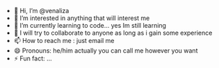 - 👋 Hi, I’m @venaliza
- 👀 I’m interested in anything that will interest  me
- 🌱 I’m currently learning to code... yes Im still learning
- 💞️ I will try to collaborate to anyone as long as i gain some experience
- 📫 How to reach me : just email me
- 😄 Pronouns: he/him actually you can call me however you want
- ⚡ Fun fact: ...

<!---
venaliza/venaliza is a ✨ special ✨ repository because its `README.md` (this file) appears on your GitHub profile.
You can click the Preview link to take a look at your changes.
--->
